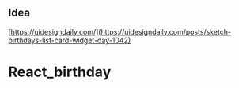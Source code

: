 ## Idea

[https://uidesigndaily.com/](https://uidesigndaily.com/posts/sketch-birthdays-list-card-widget-day-1042)
# React_birthday
